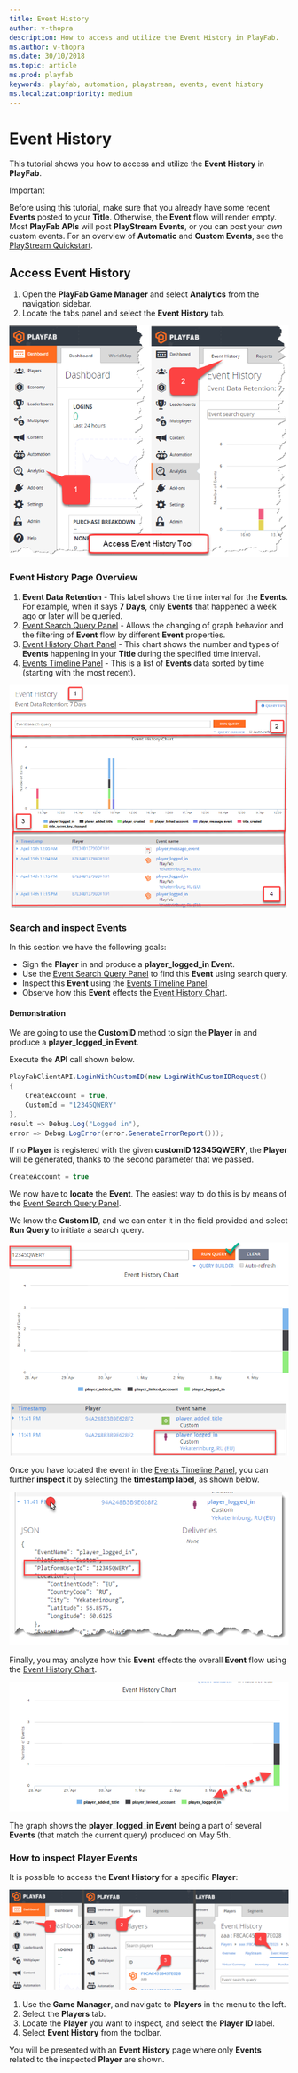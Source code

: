 ```yaml
---
title: Event History
author: v-thopra
description: How to access and utilize the Event History in PlayFab.
ms.author: v-thopra
ms.date: 30/10/2018
ms.topic: article
ms.prod: playfab
keywords: playfab, automation, playstream, events, event history
ms.localizationpriority: medium
---
```


# Event History

This tutorial shows you how to access and utilize the **Event History** in **PlayFab**.

> [!IMPORTANT]
> Before using this tutorial, make sure that you already have some recent **Events** posted to your **Title**. Otherwise, the **Event** flow will render empty. Most **PlayFab APIs** will post **PlayStream Events**, or you can post your *own* custom events. For an overview of **Automatic** and **Custom Events**, see the [PlayStream Quickstart](playstream-quickstart.md).

## Access Event History

1. Open the **PlayFab Game Manager** and select **Analytics** from the navigation sidebar.
2. Locate the tabs panel and select the **Event History** tab.

![Game Manager - Access Event History](media/tutorials/game-manager-access-event-history.png)  

### Event History Page Overview

1. **Event Data Retention** - This label shows the time interval for the **Events**. For example, when it says **7 Days**, only **Events** that happened a week ago or later will be queried.
2. [Event Search Query Panel](../../analytics/metrics/real-time-analytics-event-search-query-panel.md) - Allows the changing of graph behavior and the filtering of **Event** flow by different **Event** properties.
3. [Event History Chart Panel](../../analytics/metrics/real-time-analytics-event-history-chart-panel.md) - This chart shows the number and types of **Events** happening in your **Title** during the specified time interval.
4. [Events Timeline Panel](../../analytics/metrics/real-time-analytics-events-timeline-panel.md) - This is a list of **Events** data sorted by time (starting with the most recent).

![Game Manager - Event History Page Overview](media/tutorials/game-manager-event-history-page-overview.png)  

### Search and inspect Events

In this section we have the following goals:

- Sign the **Player** in and produce a **player_logged_in Event**.
- Use the [Event Search Query Panel](../../analytics/metrics/real-time-analytics-event-search-query-panel.md) to find this **Event** using search query.
- Inspect this **Event** using the [Events Timeline Panel](../../analytics/metrics/real-time-analytics-events-timeline-panel.md).
- Observe how this **Event** effects the [Event History Chart](../../analytics/metrics/real-time-analytics-event-history-chart-panel.md).

#### Demonstration

We are going to use the **CustomID** method to sign the **Player** in and produce a **player_logged_in Event**.

Execute the **API** call shown below.

```csharp
PlayFabClientAPI.LoginWithCustomID(new LoginWithCustomIDRequest()
{
    CreateAccount = true,
    CustomId = "12345QWERY"
}, 
result => Debug.Log("Logged in"), 
error => Debug.LogError(error.GenerateErrorReport()));
```

If no **Player** is registered with the given **customID 12345QWERY**, the **Player** will be generated, thanks to the second parameter that we passed.

```csharp
CreateAccount = true
```

We now have to **locate** the **Event**. The easiest way to do this is by means of the [Event Search Query Panel](../../analytics/metrics/real-time-analytics-event-search-query-panel.md).

We know the **Custom ID**, and we can enter it in the field provided and select **Run Query** to initiate a search query.

![Game Manager - Event History Chart - Search Query](media/tutorials/game-manager-event-history-chart-search-query.png)  

Once you have located the event in the [Events Timeline Panel](
../../analytics/metrics/real-time-analytics-events-timeline-panel.md), you can further **inspect** it by selecting the **timestamp label**, as shown below.

![Game Manager - Event History - Timestamp](media/tutorials/game-manager-event-history-timestamp.png)  

Finally, you may analyze how this **Event** effects the overall **Event** flow using the [Event History Chart](
../../analytics/metrics/real-time-analytics-event-history-chart-panel.md).

![Game Manager - Event History Chart - Event graph](media/tutorials/game-manager-event-history-event-graph.png)  

The graph shows the **player_logged_in Event** being a part of several **Events** (that match the current query) produced on May 5th.

### How to inspect Player Events

It is possible to access the **Event History** for a specific **Player**:

![Game Manager - Inspect a Player Event](media/tutorials/game-manager-inspect-player-event.png)  

1. Use the **Game Manager**, and navigate to **Players** in the menu to the left.
2. Select the **Players** tab.
3. Locate the **Player** you want to inspect, and select the **Player ID** label.
4. Select **Event History** from the toolbar.

You will be presented with an **Event History** page where only **Events** related to the inspected **Player** are shown.
